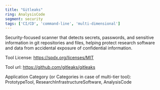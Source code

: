 ```yaml
---
title: "Gitleaks"
ring: AnalysisCode
segment: security
tags: ['CI/CD', 'command-line', 'multi-dimensional']
---
```

Security-focused scanner that detects secrets, passwords, and sensitive information in git repositories and files, helping protect research software and data from accidental exposure of confidential information.

Tool License: https://spdx.org/licenses/MIT

Tool url: https://github.com/gitleaks/gitleaks

Application Category (or Categories in case of multi-tier tool): PrototypeTool, ResearchInfrastructureSoftware, AnalysisCode
